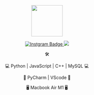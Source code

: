 <div id="header" align="center">
  <img src="https://media.giphy.com/media/QTfX9Ejfra3ZmNxh6B/giphy.gif" width="100"/>
</div>

<p align="center">
  <a href="https://www.instagram.com/vladyslavq/">
    <img src="https://img.shields.io/badge/Instagram-E4405F?style=for-the-badge&logo=instagram&logoColor=white" alt="Instgram Badge"/>
  </a>
  <a href="https://t.me/clownidze1337">
    <img src="https://img.shields.io/badge/Telegram-2CA5E0?style=for-the-badge&logo=telegram&logoColor=white' alt="Telegram Badge"/>
  </a>
</p>


<p align="center">🛠
  </p>
<p align="center">💻 Python | JavaScript | C++ | MySQL 💻
                 </p>
<p align="center">🔧 PyCharm | VScode 🔧
                 </p>
<p align="center">🖥 Macbook Air M1 🖥
                 </p>
